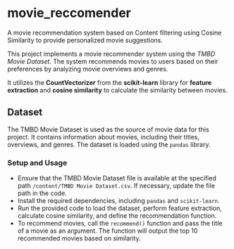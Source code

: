 # movie_reccomender
A movie recommendation system based on Content filtering using Cosine Similarity to provide personalized movie suggestions.

This project implements a movie recommender system using the _TMBD Movie Dataset_. 
The system recommends movies to users based on their preferences by analyzing movie overviews and genres.

It utilizes the **CountVectorizer** from the **scikit-learn** library for **feature extraction** and **cosine similarity** to calculate the similarity between movies.

## Dataset
The TMBD Movie Dataset is used as the source of movie data for this project. It contains information about movies, including their titles, overviews, and genres. The dataset is loaded using the `pandas` library.
### Setup and Usage
*  Ensure that the TMBD Movie Dataset file is available at the specified path `/content/TMBD Movie Dataset.csv`. If necessary, update the file path in the code.
*  Install the required dependencies, including `pandas` and `scikit-learn`.
*  Run the provided code to load the dataset, perform feature extraction, calculate cosine similarity, and define the recommendation function.
*  To recommend movies, call the `recommend()` function and pass the title of a movie as an argument. The function will output the top 10 recommended movies based on 
   similarity.


